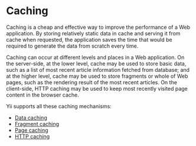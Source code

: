 Caching
=======

Caching is a cheap and effective way to improve the performance of a Web application. By storing relatively
static data in cache and serving it from cache when requested, the application saves the time that would be
required to generate the data from scratch every time.

Caching can occur at different levels and places in a Web application. On the server-side, at the lower level,
cache may be used to store basic data, such as a list of most recent article information fetched from database;
and at the higher level, cache may be used to store fragments or whole of Web pages, such as the rendering result
of the most recent articles. On the client-side, HTTP caching may be used to keep most recently visited page content in
the browser cache.

Yii supports all these caching mechanisms:

* [Data caching](caching-data.md)
* [Fragment caching](caching-fragment.md)
* [Page caching](caching-page.md)
* [HTTP caching](caching-http.md)
